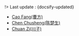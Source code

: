 !> Last update : {docsify-updated}
- [Cao Fang(曹方)](./docs/artists/caofang.md)
- [Chen Chusheng(陈楚生)](./docs/artists/chenchusheng.md)
- [Chuan Zi(川子)](./docs/artists/chuanzi.md)